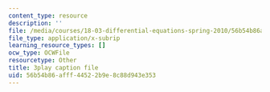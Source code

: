 ```yaml
---
content_type: resource
description: ''
file: /media/courses/18-03-differential-equations-spring-2010/56b54b86afff44522b9e8c88d943e353_UJG0f0BSX14.srt
file_type: application/x-subrip
learning_resource_types: []
ocw_type: OCWFile
resourcetype: Other
title: 3play caption file
uid: 56b54b86-afff-4452-2b9e-8c88d943e353
---
```

